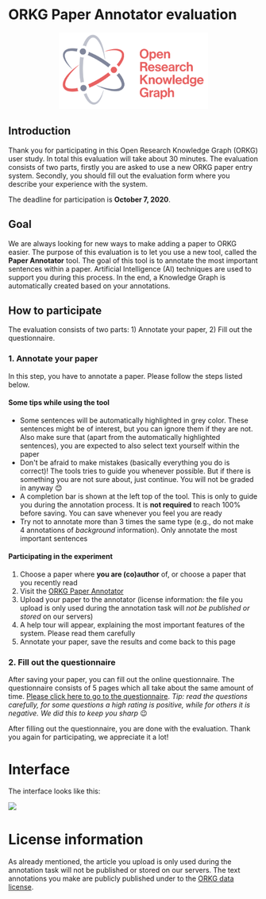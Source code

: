 # ORKG Paper Annotator evaluation

<center><img src="./logo.svg" width="300"></center>

## Introduction

Thank you for participating in this Open Research Knowledge Graph (ORKG) user study. In total this evaluation will take about 30 minutes. The evaluation consists of two parts, firstly you are asked to use a new ORKG paper entry system. Secondly, you should fill out the evaluation form where you describe your experience with the system.

The deadline for participation is **October 7, 2020**.

## Goal

We are always looking for new ways to make adding a paper to ORKG easier. The purpose of this evaluation is to let you use a new tool, called the **Paper Annotator** tool. The goal of this tool is to annotate the most important sentences within a paper. Artificial Intelligence (AI) techniques are used to support you during this process. In the end, a Knowledge Graph is automatically created based on your annotations.

## How to participate

The evaluation consists of two parts: 1) Annotate your paper, 2) Fill out the questionnaire.

### 1. Annotate your paper

In this step, you have to annotate a paper. Please follow the steps listed below.

#### Some tips while using the tool

-   Some sentences will be automatically highlighted in grey color. These sentences might be of interest, but you can ignore them if they are not. Also make sure that (apart from the automatically highlighted sentences), you are expected to also select text yourself within the paper
-   Don't be afraid to make mistakes (basically everything you do is correct)! The tools tries to guide you whenever possible. But if there is something you are not sure about, just continue. You will not be graded in anyway 😊
-   A completion bar is shown at the left top of the tool. This is only to guide you during the annotation process. It is **not required** to reach 100% before saving. You can save whenever you feel you are ready
-   Try not to annotate more than 3 times the same type (e.g., do not make 4 annotations of _background_ information). Only annotate the most important sentences

#### Participating in the experiment

1. Choose a paper where **you are (co)author** of, or choose a paper that you recently read
2. Visit the <a href="https://www.orkg.org/orkg/pdf-text-annotation" target="_blank">ORKG Paper Annotator</a>
3. Upload your paper to the annotator (license information: the file you upload is only used during the annotation task will _not be published or stored_ on our servers)
4. A help tour will appear, explaining the most important features of the system. Please read them carefully
5. Annotate your paper, save the results and come back to this page

### 2. Fill out the questionnaire

After saving your paper, you can fill out the online questionnaire. The questionnaire consists of 5 pages which all take about the same amount of time. <a href="https://docs.google.com/forms/d/e/1FAIpQLSei2JGMp1mzGaZn353jE1h982xJQh0DxSVWPlGNRYrV_irdcQ/viewform?usp=sf_link" target="_blank">Please click here to go to the questionnaire</a>. _Tip: read the questions carefully, for some questions a high rating is positive, while for others it is negative. We did this to keep you sharp_ 😉

After filling out the questionnaire, you are done with the evaluation. Thank you again for participating, we appreciate it a lot!

# Interface

The interface looks like this:

<img src="screencast.gif">

# License information

As already mentioned, the article you upload is only used during the annotation task will not be published or stored on our servers. The text annotations you make are publicly published under to the [ORKG data license](https://www.orkg.org/orkg/license).
